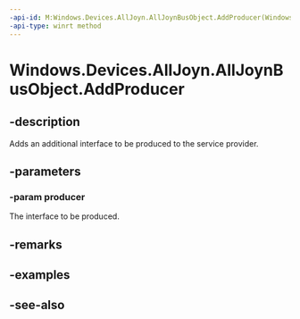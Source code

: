 ```yaml
---
-api-id: M:Windows.Devices.AllJoyn.AllJoynBusObject.AddProducer(Windows.Devices.AllJoyn.IAllJoynProducer)
-api-type: winrt method
---
```


<!-- Method syntax
public void AddProducer(Windows.Devices.AllJoyn.IAllJoynProducer producer)
-->

# Windows.Devices.AllJoyn.AllJoynBusObject.AddProducer

## -description
Adds an additional interface to be produced to the service provider.

## -parameters
### -param producer
The interface to be produced.

## -remarks

## -examples

## -see-also
